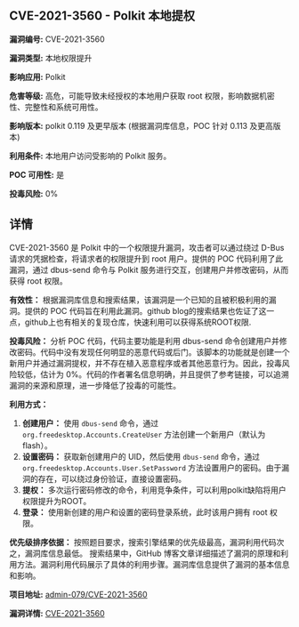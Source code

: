 ## CVE-2021-3560 - Polkit 本地提权

**漏洞编号:** CVE-2021-3560

**漏洞类型:** 本地权限提升

**影响应用:** Polkit

**危害等级:** 高危，可能导致未经授权的本地用户获取 root 权限，影响数据机密性、完整性和系统可用性。

**影响版本:** polkit 0.119 及更早版本 (根据漏洞库信息，POC 针对 0.113 及更高版本)

**利用条件:** 本地用户访问受影响的 Polkit 服务。

**POC 可用性:** 是

**投毒风险:** 0%

## 详情

CVE-2021-3560 是 Polkit 中的一个权限提升漏洞，攻击者可以通过绕过 D-Bus 请求的凭据检查，将请求者的权限提升到 root 用户。提供的 POC 代码利用了此漏洞，通过 dbus-send 命令与 Polkit 服务进行交互，创建用户并修改密码，从而获得 root 权限。

**有效性：**
根据漏洞库信息和搜索结果，该漏洞是一个已知的且被积极利用的漏洞。提供的 POC 代码旨在利用此漏洞。github blog的搜索结果也佐证了这一点，github上也有相关的复现仓库，快速利用可以获得系统ROOT权限.

**投毒风险：**
分析 POC 代码，代码主要功能是利用 dbus-send 命令创建用户并修改密码。代码中没有发现任何明显的恶意代码或后门。该脚本的功能就是创建一个新用户并通过漏洞提权，并不存在植入恶意程序或者其他恶意行为。因此，投毒风险较低，估计为 0%。代码的作者署名信息明确，并且提供了参考链接，可以追溯漏洞的来源和原理，进一步降低了投毒的可能性。

**利用方式：**
1.  **创建用户：** 使用 `dbus-send` 命令，通过 `org.freedesktop.Accounts.CreateUser` 方法创建一个新用户（默认为 flash）。
2.  **设置密码：** 获取新创建用户的 UID，然后使用 `dbus-send` 命令，通过 `org.freedesktop.Accounts.User.SetPassword` 方法设置用户的密码。由于漏洞的存在，可以绕过身份验证，直接设置密码。
3.  **提权：** 多次运行密码修改的命令，利用竞争条件，可以利用polkit缺陷将用户权限提升为ROOT。
4.  **登录：** 使用新创建的用户和设置的密码登录系统，此时该用户拥有 root 权限。

**优先级排序依据：**
按照题目要求，搜索引擎结果的优先级最高，漏洞利用代码次之，漏洞库信息最低。
搜索结果中，GitHub 博客文章详细描述了漏洞的原理和利用方法。漏洞利用代码展示了具体的利用步骤。漏洞库信息提供了漏洞的基本信息和影响。


**项目地址:** [admin-079/CVE-2021-3560](https://github.com/admin-079/CVE-2021-3560)

**漏洞详情:** [CVE-2021-3560](https://nvd.nist.gov/vuln/detail/CVE-2021-3560)